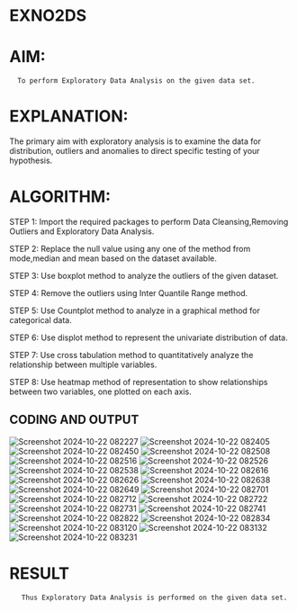 # EXNO2DS
# AIM:
      To perform Exploratory Data Analysis on the given data set.
      
# EXPLANATION:

  The primary aim with exploratory analysis is to examine the data for distribution, outliers and anomalies to direct specific testing of your hypothesis.
  
# ALGORITHM:

STEP 1: Import the required packages to perform Data Cleansing,Removing Outliers and Exploratory Data Analysis.

STEP 2: Replace the null value using any one of the method from mode,median and mean based on the dataset available.

STEP 3: Use boxplot method to analyze the outliers of the given dataset.

STEP 4: Remove the outliers using Inter Quantile Range method.

STEP 5: Use Countplot method to analyze in a graphical method for categorical data.

STEP 6: Use displot method to represent the univariate distribution of data.

STEP 7: Use cross tabulation method to quantitatively analyze the relationship between multiple variables.

STEP 8: Use heatmap method of representation to show relationships between two variables, one plotted on each axis.


## CODING AND OUTPUT


![Screenshot 2024-10-22 082227](https://github.com/user-attachments/assets/2d31d764-4777-4c0a-bb76-d7b6a0389532)
![Screenshot 2024-10-22 082405](https://github.com/user-attachments/assets/e1a8549e-9091-47f2-8a31-f8b22092b3bb)
![Screenshot 2024-10-22 082450](https://github.com/user-attachments/assets/0066a628-573d-4c02-9d59-828bffe355d4)
![Screenshot 2024-10-22 082508](https://github.com/user-attachments/assets/761a2707-f88d-455f-bcc5-a8c4e3ad73f5)
![Screenshot 2024-10-22 082516](https://github.com/user-attachments/assets/3b6c9d92-8090-4bc3-ac41-1a8cfb8e3717)
![Screenshot 2024-10-22 082526](https://github.com/user-attachments/assets/1d2021ad-c991-45d4-8ae7-5633c1ed5fa8)
![Screenshot 2024-10-22 082538](https://github.com/user-attachments/assets/80873709-65c4-46ba-b860-eab293b78eac)
![Screenshot 2024-10-22 082616](https://github.com/user-attachments/assets/1701cc88-1e95-493b-a309-77717bab9cc5)
![Screenshot 2024-10-22 082626](https://github.com/user-attachments/assets/ff3f66aa-dc03-4f1a-b1e5-4b4799029f90)
![Screenshot 2024-10-22 082638](https://github.com/user-attachments/assets/b88879d1-d82f-404f-acd2-2924349d0464)
![Screenshot 2024-10-22 082649](https://github.com/user-attachments/assets/fb052aec-5020-4d9f-9e56-a4155a53a2ee)
![Screenshot 2024-10-22 082701](https://github.com/user-attachments/assets/700cf41e-ed1a-42a6-8a6b-ac664ab9f592)
![Screenshot 2024-10-22 082712](https://github.com/user-attachments/assets/127c779f-32c3-4d49-8232-3880d2b7ff5c)
![Screenshot 2024-10-22 082722](https://github.com/user-attachments/assets/d20c7546-76c5-41ff-9e18-ab1f41a256ea)
![Screenshot 2024-10-22 082731](https://github.com/user-attachments/assets/5714068d-57c4-4757-87c1-53b57b3ac75f)
![Screenshot 2024-10-22 082741](https://github.com/user-attachments/assets/f2fb6273-109a-4407-ba70-4e3dec302a89)
![Screenshot 2024-10-22 082822](https://github.com/user-attachments/assets/9b3b6dda-b270-44e9-8c26-0e59e6ebace5)
![Screenshot 2024-10-22 082834](https://github.com/user-attachments/assets/0e6da24d-4426-4a92-8fb0-6efde7712c1a)
![Screenshot 2024-10-22 083120](https://github.com/user-attachments/assets/d667915d-17f3-46d9-88c6-46229d7dcc25)
![Screenshot 2024-10-22 083132](https://github.com/user-attachments/assets/8796d696-8433-490f-82e1-ee8237540682)
![Screenshot 2024-10-22 083231](https://github.com/user-attachments/assets/418846c7-713f-4715-b11b-f66c48f4e5fc)


# RESULT
       Thus Exploratory Data Analysis is performed on the given data set.
